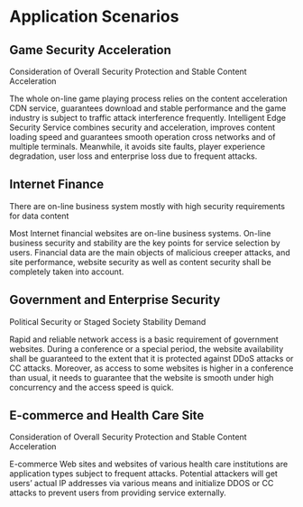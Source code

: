 # Application Scenarios

## Game Security Acceleration

Consideration of Overall Security Protection and Stable Content Acceleration

The whole on-line game playing process relies on the content acceleration CDN service, guarantees download and stable performance and the game industry is subject to traffic attack interference frequently. Intelligent Edge Security Service combines security and acceleration, improves content loading speed and guarantees smooth operation cross networks and of multiple terminals. Meanwhile, it avoids site faults, player experience degradation, user loss and enterprise loss due to frequent attacks.

## Internet Finance

There are on-line business system mostly with high security requirements for data content

Most Internet financial websites are on-line business systems. On-line business security and stability are the key points for service selection by users. Financial data are the main objects of malicious creeper attacks, and site performance, website security as well as content security shall be completely taken into account.

## Government and Enterprise Security

Political Security or Staged Society Stability Demand

Rapid and reliable network access is a basic requirement of government websites. During a conference or a special period, the website availability shall be guaranteed to the extent that it is protected against DDoS attacks or CC attacks. Moreover, as access to some websites is higher in a conference than usual, it needs to guarantee that the website is smooth under high concurrency and the access speed is quick.

## E-commerce and Health Care Site

Consideration of Overall Security Protection and Stable Content Acceleration

E-commerce Web sites and websites of various health care institutions are application types subject to frequent attacks. Potential attackers will get users’ actual IP addresses via various means and initialize DDOS or CC attacks to prevent users from providing service externally.